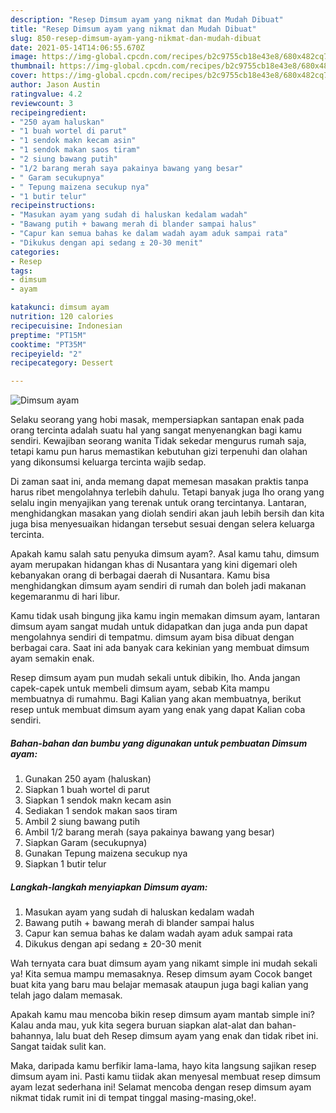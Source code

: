 ```yaml
---
description: "Resep Dimsum ayam yang nikmat dan Mudah Dibuat"
title: "Resep Dimsum ayam yang nikmat dan Mudah Dibuat"
slug: 850-resep-dimsum-ayam-yang-nikmat-dan-mudah-dibuat
date: 2021-05-14T14:06:55.670Z
image: https://img-global.cpcdn.com/recipes/b2c9755cb18e43e8/680x482cq70/dimsum-ayam-foto-resep-utama.jpg
thumbnail: https://img-global.cpcdn.com/recipes/b2c9755cb18e43e8/680x482cq70/dimsum-ayam-foto-resep-utama.jpg
cover: https://img-global.cpcdn.com/recipes/b2c9755cb18e43e8/680x482cq70/dimsum-ayam-foto-resep-utama.jpg
author: Jason Austin
ratingvalue: 4.2
reviewcount: 3
recipeingredient:
- "250 ayam haluskan"
- "1 buah wortel di parut"
- "1 sendok makn kecam asin"
- "1 sendok makan saos tiram"
- "2 siung bawang putih"
- "1/2 barang merah saya pakainya bawang yang besar"
- " Garam secukupnya"
- " Tepung maizena secukup nya"
- "1 butir telur"
recipeinstructions:
- "Masukan ayam yang sudah di haluskan kedalam wadah"
- "Bawang putih + bawang merah di blander sampai halus"
- "Capur kan semua bahas ke dalam wadah ayam aduk sampai rata"
- "Dikukus dengan api sedang ± 20-30 menit"
categories:
- Resep
tags:
- dimsum
- ayam

katakunci: dimsum ayam 
nutrition: 120 calories
recipecuisine: Indonesian
preptime: "PT15M"
cooktime: "PT35M"
recipeyield: "2"
recipecategory: Dessert

---
```



![Dimsum ayam](https://img-global.cpcdn.com/recipes/b2c9755cb18e43e8/680x482cq70/dimsum-ayam-foto-resep-utama.jpg)

Selaku seorang yang hobi masak, mempersiapkan santapan enak pada orang tercinta adalah suatu hal yang sangat menyenangkan bagi kamu sendiri. Kewajiban seorang  wanita Tidak sekedar mengurus rumah saja, tetapi kamu pun harus memastikan kebutuhan gizi terpenuhi dan olahan yang dikonsumsi keluarga tercinta wajib sedap.

Di zaman  saat ini, anda memang dapat memesan masakan praktis tanpa harus ribet mengolahnya terlebih dahulu. Tetapi banyak juga lho orang yang selalu ingin menyajikan yang terenak untuk orang tercintanya. Lantaran, menghidangkan masakan yang diolah sendiri akan jauh lebih bersih dan kita juga bisa menyesuaikan hidangan tersebut sesuai dengan selera keluarga tercinta. 



Apakah kamu salah satu penyuka dimsum ayam?. Asal kamu tahu, dimsum ayam merupakan hidangan khas di Nusantara yang kini digemari oleh kebanyakan orang di berbagai daerah di Nusantara. Kamu bisa menghidangkan dimsum ayam sendiri di rumah dan boleh jadi makanan kegemaranmu di hari libur.

Kamu tidak usah bingung jika kamu ingin memakan dimsum ayam, lantaran dimsum ayam sangat mudah untuk didapatkan dan juga anda pun dapat mengolahnya sendiri di tempatmu. dimsum ayam bisa dibuat dengan berbagai cara. Saat ini ada banyak cara kekinian yang membuat dimsum ayam semakin enak.

Resep dimsum ayam pun mudah sekali untuk dibikin, lho. Anda jangan capek-capek untuk membeli dimsum ayam, sebab Kita mampu membuatnya di rumahmu. Bagi Kalian yang akan membuatnya, berikut resep untuk membuat dimsum ayam yang enak yang dapat Kalian coba sendiri.

<!--inarticleads1-->

##### Bahan-bahan dan bumbu yang digunakan untuk pembuatan Dimsum ayam:

1. Gunakan 250 ayam (haluskan)
1. Siapkan 1 buah wortel di parut
1. Siapkan 1 sendok makn kecam asin
1. Sediakan 1 sendok makan saos tiram
1. Ambil 2 siung bawang putih
1. Ambil 1/2 barang merah (saya pakainya bawang yang besar)
1. Siapkan  Garam (secukupnya)
1. Gunakan  Tepung maizena secukup nya
1. Siapkan 1 butir telur




<!--inarticleads2-->

##### Langkah-langkah menyiapkan Dimsum ayam:

1. Masukan ayam yang sudah di haluskan kedalam wadah
1. Bawang putih + bawang merah di blander sampai halus
1. Capur kan semua bahas ke dalam wadah ayam aduk sampai rata
1. Dikukus dengan api sedang ± 20-30 menit




Wah ternyata cara buat dimsum ayam yang nikamt simple ini mudah sekali ya! Kita semua mampu memasaknya. Resep dimsum ayam Cocok banget buat kita yang baru mau belajar memasak ataupun juga bagi kalian yang telah jago dalam memasak.

Apakah kamu mau mencoba bikin resep dimsum ayam mantab simple ini? Kalau anda mau, yuk kita segera buruan siapkan alat-alat dan bahan-bahannya, lalu buat deh Resep dimsum ayam yang enak dan tidak ribet ini. Sangat taidak sulit kan. 

Maka, daripada kamu berfikir lama-lama, hayo kita langsung sajikan resep dimsum ayam ini. Pasti kamu tiidak akan menyesal membuat resep dimsum ayam lezat sederhana ini! Selamat mencoba dengan resep dimsum ayam nikmat tidak rumit ini di tempat tinggal masing-masing,oke!.

